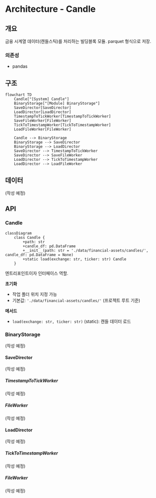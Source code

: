 # Architecture - Candle

## 개요

금융 시계열 데이터(캔들스틱)를 처리하는 빌딩블록 모듈. parquet 형식으로 저장.

### 의존성

- pandas

## 구조

```mermaid
flowchart TD
    Candle["[System] Candle"]
    BinaryStorage["[Module] BinaryStorage"]
    SaveDirector[SaveDirector]
    LoadDirector[LoadDirector]
    TimestampToTickWorker[TimestampToTickWorker]
    SaveFileWorker[FileWorker]
    TickToTimestampWorker[TickToTimestampWorker]
    LoadFileWorker[FileWorker]

    Candle --> BinaryStorage
    BinaryStorage --> SaveDirector
    BinaryStorage --> LoadDirector
    SaveDirector --> TimestampToTickWorker
    SaveDirector --> SaveFileWorker
    LoadDirector --> TickToTimestampWorker
    LoadDirector --> LoadFileWorker
```

## 데이터

(작성 예정)

## API

### Candle

```mermaid
classDiagram
    class Candle {
        +path: str
        +candle_df: pd.DataFrame
        +__init__(path: str = './data/financial-assets/candles/', candle_df: pd.DataFrame = None)
        +static load(exchange: str, ticker: str) Candle
    }
```

엔트리포인트이자 인터페이스 역할.

**초기화**
- 작업 폴더 위치 지정 가능
- 기본값: `'./data/financial-assets/candles/'` (프로젝트 루트 기준)

**메서드**
- `load(exchange: str, ticker: str)` (static): 캔들 데이터 로드

### BinaryStorage

(작성 예정)

#### SaveDirector

(작성 예정)

##### TimestampToTickWorker

(작성 예정)

##### FileWorker

(작성 예정)

#### LoadDirector

(작성 예정)

##### TickToTimestampWorker

(작성 예정)

##### FileWorker

(작성 예정)
